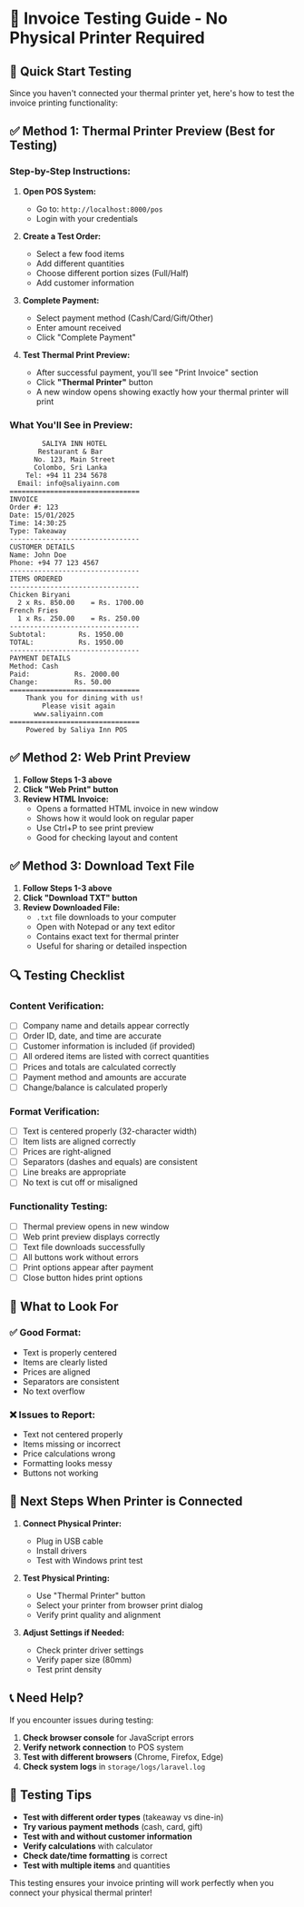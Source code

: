 # 🧪 Invoice Testing Guide - No Physical Printer Required

## 🎯 Quick Start Testing

Since you haven't connected your thermal printer yet, here's how to test the invoice printing functionality:

## ✅ **Method 1: Thermal Printer Preview (Best for Testing)**

### Step-by-Step Instructions:

1. **Open POS System:**
   - Go to: `http://localhost:8000/pos`
   - Login with your credentials

2. **Create a Test Order:**
   - Select a few food items
   - Add different quantities
   - Choose different portion sizes (Full/Half)
   - Add customer information

3. **Complete Payment:**
   - Select payment method (Cash/Card/Gift/Other)
   - Enter amount received
   - Click "Complete Payment"

4. **Test Thermal Print Preview:**
   - After successful payment, you'll see "Print Invoice" section
   - Click **"Thermal Printer"** button
   - A new window opens showing exactly how your thermal printer will print

### What You'll See in Preview:

```
        SALIYA INN HOTEL        
       Restaurant & Bar         
      No. 123, Main Street     
      Colombo, Sri Lanka       
    Tel: +94 11 234 5678      
  Email: info@saliyainn.com   
================================
INVOICE
Order #: 123                  
Date: 15/01/2025              
Time: 14:30:25                
Type: Takeaway                
--------------------------------
CUSTOMER DETAILS
Name: John Doe                
Phone: +94 77 123 4567        
--------------------------------
ITEMS ORDERED
--------------------------------
Chicken Biryani
  2 x Rs. 850.00    = Rs. 1700.00
French Fries
  1 x Rs. 250.00    = Rs. 250.00
--------------------------------
Subtotal:        Rs. 1950.00
TOTAL:           Rs. 1950.00
--------------------------------
PAYMENT DETAILS
Method: Cash                   
Paid:           Rs. 2000.00
Change:         Rs. 50.00
================================
    Thank you for dining with us!    
        Please visit again           
      www.saliyainn.com             
================================
    Powered by Saliya Inn POS       
```

## ✅ **Method 2: Web Print Preview**

1. **Follow Steps 1-3 above**
2. **Click "Web Print" button**
3. **Review HTML Invoice:**
   - Opens a formatted HTML invoice in new window
   - Shows how it would look on regular paper
   - Use Ctrl+P to see print preview
   - Good for checking layout and content

## ✅ **Method 3: Download Text File**

1. **Follow Steps 1-3 above**
2. **Click "Download TXT" button**
3. **Review Downloaded File:**
   - `.txt` file downloads to your computer
   - Open with Notepad or any text editor
   - Contains exact text for thermal printer
   - Useful for sharing or detailed inspection

## 🔍 **Testing Checklist**

### Content Verification:
- [ ] Company name and details appear correctly
- [ ] Order ID, date, and time are accurate
- [ ] Customer information is included (if provided)
- [ ] All ordered items are listed with correct quantities
- [ ] Prices and totals are calculated correctly
- [ ] Payment method and amounts are accurate
- [ ] Change/balance is calculated properly

### Format Verification:
- [ ] Text is centered properly (32-character width)
- [ ] Item lists are aligned correctly
- [ ] Prices are right-aligned
- [ ] Separators (dashes and equals) are consistent
- [ ] Line breaks are appropriate
- [ ] No text is cut off or misaligned

### Functionality Testing:
- [ ] Thermal preview opens in new window
- [ ] Web print preview displays correctly
- [ ] Text file downloads successfully
- [ ] All buttons work without errors
- [ ] Print options appear after payment
- [ ] Close button hides print options

## 🎨 **What to Look For**

### ✅ **Good Format:**
- Text is properly centered
- Items are clearly listed
- Prices are aligned
- Separators are consistent
- No text overflow

### ❌ **Issues to Report:**
- Text not centered properly
- Items missing or incorrect
- Price calculations wrong
- Formatting looks messy
- Buttons not working

## 🚀 **Next Steps When Printer is Connected**

1. **Connect Physical Printer:**
   - Plug in USB cable
   - Install drivers
   - Test with Windows print test

2. **Test Physical Printing:**
   - Use "Thermal Printer" button
   - Select your printer from browser print dialog
   - Verify print quality and alignment

3. **Adjust Settings if Needed:**
   - Check printer driver settings
   - Verify paper size (80mm)
   - Test print density

## 📞 **Need Help?**

If you encounter issues during testing:

1. **Check browser console** for JavaScript errors
2. **Verify network connection** to POS system
3. **Test with different browsers** (Chrome, Firefox, Edge)
4. **Check system logs** in `storage/logs/laravel.log`

## 🎯 **Testing Tips**

- **Test with different order types** (takeaway vs dine-in)
- **Try various payment methods** (cash, card, gift)
- **Test with and without customer information**
- **Verify calculations** with calculator
- **Check date/time formatting** is correct
- **Test with multiple items** and quantities

This testing ensures your invoice printing will work perfectly when you connect your physical thermal printer! 